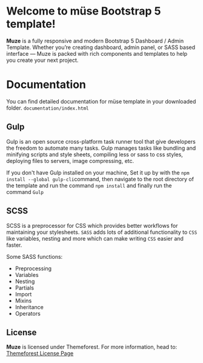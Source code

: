 # Welcome to müse Bootstrap 5 template!

**Muze** is a fully responsive and modern Bootstrap 5 Dashboard / Admin Template. Whether you’re creating dashboard, admin panel, or SASS based interface — Muze is packed with rich components and templates to help you create your next project.


# Documentation

You can find detailed documentation for müse template in your downloaded folder. `documentation/index.html`

## Gulp

Gulp is an open source cross-platform task runner tool that give developers the freedom to automate many tasks. Gulp manages tasks like bundling and minifying scripts and style sheets, compiling less or sass to css styles, deploying files to servers, image compressing, etc.

If you don't have Gulp installed on your machine, Set it up by with the `npm install --global gulp-cli`command, then navigate to the root directory of the template and run the command `npm install` and finally run the command `Gulp`

## SCSS

SCSS is a preprocessor for CSS which provides better workflows for maintaining your stylesheets. `SASS` adds lots of additional functionality to `CSS` like variables, nesting and more which can make writing `CSS` easier and faster.

Some SASS functions:
-   Preprocessing
-   Variables
-   Nesting
-   Partials
-   Import
-   Mixins
-   Inheritance
-   Operators

## License

**Muze** is licensed under Themeforest. For more information, head to: [Themeforest License Page](https://themeforest.net/licenses/standard)